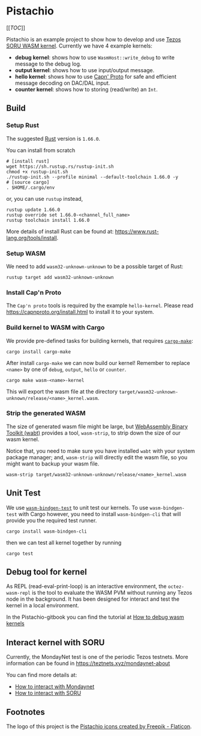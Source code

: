# Pistachio

[[_TOC_]]

Pistachio is an example project to show how to develop and use [Tezos SORU WASM kernel](http://tezos.gitlab.io/alpha/smart_rollups.html#developing-wasm-kernels). Currently we have 4 example kernels:

- **debug kernel**: shows how to use `WasmHost::write_debug` to write message to the debug log.
- **output kernel**: shows how to use input/output message.
- **hello kernel**: shows how to use [Capn' Proto](https://capnproto.org) for safe and efficient message decoding on DAC/DAL input.
- **counter kernel**: shows how to storing (read/write) an `Int`.

## Build

### Setup Rust

The suggested [Rust](https://www.rust-lang.org/) version is `1.66.0`.

You can install from scratch

```shell
# [install rust]
wget https://sh.rustup.rs/rustup-init.sh
chmod +x rustup-init.sh
./rustup-init.sh --profile minimal --default-toolchain 1.66.0 -y
# [source cargo]
. $HOME/.cargo/env
```

or, you can use `rustup` instead,

```shell
rustup update 1.66.0
rustup override set 1.66.0-<channel_full_name>
rustup toolchain install 1.66.0
```

More details of install Rust can be found at: https://www.rust-lang.org/tools/install.

### Setup WASM

We need to add `wasm32-unknown-unknown` to be a possible target of Rust:

```shell
rustup target add wasm32-unknown-unknown
```

### Install Cap'n Proto

The `Cap'n proto` tools is required by the example `hello-kernel`. Please read https://capnproto.org/install.html to install it to your system.

### Build kernel to WASM with Cargo

We provide pre-defined tasks for building kernels, that requires [`cargo-make`](https://github.com/sagiegurari/cargo-make):

```shell
cargo install cargo-make
```

After install `cargo-make` we can now build our kernel! Remember to replace `<name>` by one of `debug`, `output`, `hello` or `counter`.

```shell
cargo make wasm-<name>-kernel
```

This will export the wasm file at the directory `target/wasm32-unknown-unknown/release/<name>_kernel.wasm`.

### Strip the generated WASM

The size of generated wasm file might be large, but [WebAssembly Binary Toolkit (wabt)](https://github.com/WebAssembly/wabt) provides a tool, `wasm-strip`, to strip down the size of our wasm kernel.

Notice that, you need to make sure you have installed `wabt` with your system package manager; and, `wasm-strip` will directly edit the wasm file, so you might want to backup your wasm file.

```shell
wasm-strip target/wasm32-unknown-unknown/release/<name>_kernel.wasm
```

## Unit Test

We use [`wasm-bindgen-test`](https://rustwasm.github.io/wasm-bindgen/wasm-bindgen-test/usage.html) to unit test our kernels. To use `wasm-bindgen-test` with Cargo however, you need to install `wasm-bindgen-cli` that will provide you the required test runner.

```shell
cargo install wasm-bindgen-cli
```

then we can test all kernel together by running

```shell
cargo test
```

## Debug tool for kernel

As REPL (read-eval-print-loop) is an interactive environment, the `octez-wasm-repl` is the tool to evaluate the WASM PVM without running any Tezos node in the background. It has been designed for interact and test the kernel in a local environment.

In the Pistachio-gitbook you can find the tutorial at [How to debug wasm kernels](doc/how-to-debug-kernels.md)

## Interact kernel with SORU

Currently, the MondayNet test is one of the periodic Tezos testnets. More information can be found in <https://teztnets.xyz/mondaynet-about>

You can find more details at:

- [How to interact with Mondaynet](doc/how-to-mondaynet.md)
- [How to interact with SORU](doc/how-to-soru.md)

## Footnotes

The logo of this project is the [Pistachio icons created by Freepik - Flaticon](https://www.flaticon.com/free-icons/pistachio).
